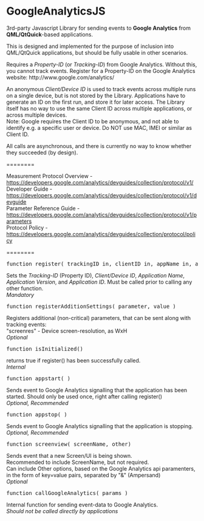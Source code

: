 GoogleAnalyticsJS
========

<p>3rd-party Javascript Library for sending events to <strong>Google Analytics</strong> from <strong>QML/QtQuick</strong>-based applications.</p>

<p>This is designed and implemented for the purpose of inclusion into QML/QtQuick applications, but should be fully usable in other scenarios.</p>

<p>Requires a <em>Property-ID</em> (or <em>Tracking-ID</em>) from Google Analytics. Without this, you cannot track events. Register for a Property-ID on the Google Analytics website: http://www.google.com/analytics/</p>

<p>An anonymous <em>Client/Device ID</em> is used to track events across multiple runs on a single device, but is not stored by the Library. Applications have to generate an ID on the first run, and store it for later access. The Library itself has no way to use the same Client ID across multiple applications, or across multiple devices.<br/>
Note: Google requires the Client ID to be anonymous, and not able to identify e.g. a specific user or device. Do NOT use MAC, IMEI or similar as Client ID.</p>

<p>All calls are asynchronous, and there is currently no way to know whether they succeeded (by design).</p>

========

Measurement Protocol Overview - https://developers.google.com/analytics/devguides/collection/protocol/v1/<br/>
Developer Guide - https://developers.google.com/analytics/devguides/collection/protocol/v1/devguide<br/>
Parameter Reference Guide - https://developers.google.com/analytics/devguides/collection/protocol/v1/parameters<br/>
Protocol Policy - https://developers.google.com/analytics/devguides/collection/protocol/policy<br/>

========

<pre>function register( trackingID_in, clientID_in, appName_in, appVersion_in, appID_in )</pre>
Sets the <em>Tracking-ID</em> (Property ID), <em>Client/Device ID</em>, <em>Application Name</em>, <em>Application Version</em>, and <em>Application ID</em>. Must be called prior to calling any other function.<br/>
<em>Mandatory</em>


<p><pre>function registerAdditionSettings( parameter, value )</pre>
Registers additional (non-critical) parameters, that can be sent along with tracking events:<br/>
	"screenres" - Device screen-resolution, as WxH<br/>
<em>Optional</em></p>


<p><pre>function isInitialized()</pre>
returns true if register() has been successfully called.<br/>
<em>Internal</em></p>


<p><pre>function appstart( )</pre>
Sends event to Google Analytics signalling that the application has been started. Should only be used once, right after calling register()<br/>
<em>Optional, Recommended</em></p>


<p><pre>function appstop( )</pre>
Sends event to Google Analytics signalling that the application is stopping. <br/>
<em>Optional, Recommended</em></p>


<p><pre>function screenview( screenName, other)</pre>
Sends event that a new Screen/UI is being shown.<br/>
Recommended to include ScreenName, but not required.<br/> 
Can include Other options, based on the Google Analytics api paramenters, in the form of key=value pairs, separated by "&" (Ampersand)<br/>
<em>Optional</em></p>


<p><pre>function callGoogleAnalytics( params )</pre>
Internal function for sending event-data to Google Analytics.<br/>
<em>Should not be called directly by applications</em></p>
